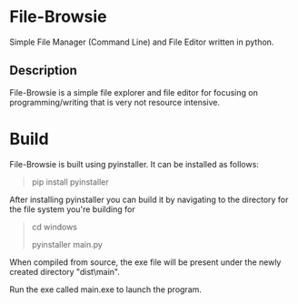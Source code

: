 # File-Browsie
Simple File Manager (Command Line) and File Editor written in python.

## Description
File-Browsie is a simple file explorer and file editor for focusing on programming/writing that is very not resource intensive.

# Build
File-Browsie is built using pyinstaller.
It can be installed as follows:

> pip install pyinstaller

After installing pyinstaller you can build it by navigating to the directory for the file system you're building for

> cd windows
> 
> pyinstaller main.py

When compiled from source, the exe file will be present under the newly created directory "dist\main".

Run the exe called main.exe to launch the program.
